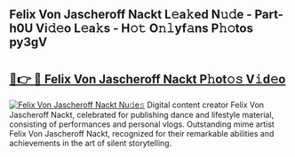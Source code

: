## Felix Von Jascheroff Nackt L𝚎a𝚔ed N𝚞𝚍e - Part-h0U Vi𝚍𝚎o L𝚎a𝚔s - H𝚘𝚝 O𝚗𝚕yf𝚊ns P𝚑𝚘tos py3gV

# <h2><a href="http://kf5edh.oniu.top/?m=Felix+Von+Jascheroff+Nackt">🔗👉 🔴 Felix Von Jascheroff Nackt P𝚑ot𝚘𝚜 V𝚒d𝚎o</a></h2>

[![Felix Von Jascheroff Nackt Nu𝚍e𝚜](https://i.imgur.com/0qMVB7G.gif)](http://kf5edh.oniu.top/?m=Felix+Von+Jascheroff+Nackt)
Digital content creator Felix Von Jascheroff Nackt, celebrated for publishing dance and lifestyle material, consisting of performances and personal vlogs. Outstanding mime artist Felix Von Jascheroff Nackt, recognized for their remarkable abilities and achievements in the art of silent storytelling.  
